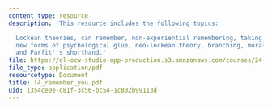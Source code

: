 ```yaml
---
content_type: resource
description: 'This resource includes the following topics:

  Lockean theories, can remember, non-experiential remembering, taking the ancestral,
  new forms of psychological glue, neo-lockean theory, branching, moral of branching,
  and Parfit''s shorthand.'
file: https://ol-ocw-studio-app-production.s3.amazonaws.com/courses/24-03-relativism-reason-and-reality-spring-2005/1354ce0ed81f3c56bc541c802b99113d_l4_remember_you.pdf
file_type: application/pdf
resourcetype: Document
title: l4_remember_you.pdf
uid: 1354ce0e-d81f-3c56-bc54-1c802b99113d
---
```

